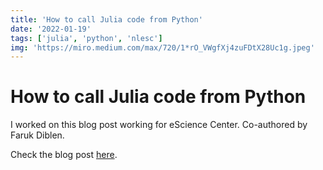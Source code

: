 ```yaml
---
title: 'How to call Julia code from Python'
date: '2022-01-19'
tags: ['julia', 'python', 'nlesc']
img: 'https://miro.medium.com/max/720/1*rO_VWgfXj4zuFDtX28Uc1g.jpeg'
---
```


# How to call Julia code from Python

I worked on this blog post working for eScience Center.
Co-authored by Faruk Diblen.

Check the blog post [here](https://blog.esciencecenter.nl/how-to-call-julia-code-from-python-8589a56a98f2).

